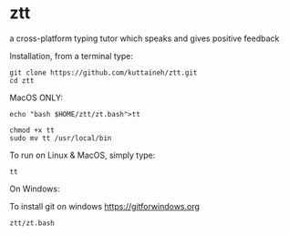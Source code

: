 # ztt
a cross-platform typing tutor which speaks and gives positive feedback

Installation, from a terminal type:
```
git clone https://github.com/kuttaineh/ztt.git
cd ztt
```
MacOS ONLY:
```
echo "bash $HOME/ztt/zt.bash">tt
```
```
chmod +x tt
sudo mv tt /usr/local/bin
```
To run on Linux & MacOS, simply type:
```
tt
```
On Windows:

To install git on windows https://gitforwindows.org
```
ztt/zt.bash
```
